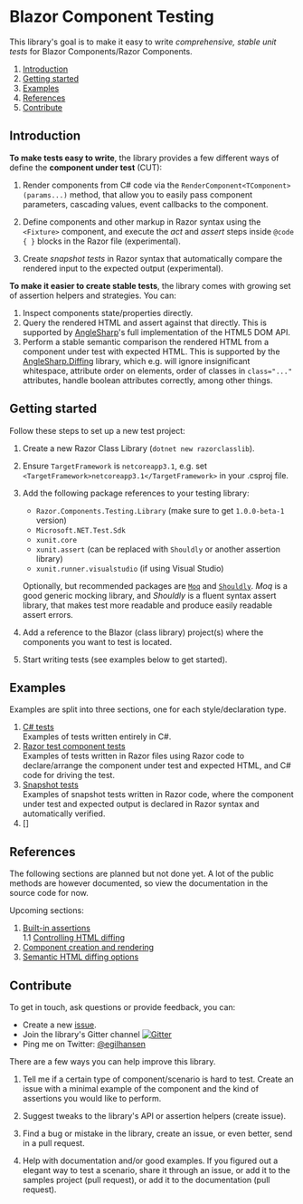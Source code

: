 # Blazor Component Testing

This library's goal is to make it easy to write _comprehensive, stable unit tests_ for Blazor Components/Razor Components.

1. [Introduction](#introduction)
2. [Getting started](#getting-started)
3. [Examples](#examples)
4. [References](#references)
5. [Contribute](#contribute)

## Introduction

**To make tests easy to write**, the library provides a few different ways of define the **component under test** (CUT):

1. Render components from C# code via the `RenderComponent<TComponent>(params...)` method, that allow you to easily pass component parameters, cascading values, event callbacks to the component.

2. Define components and other markup in Razor syntax using the `<Fixture>` component, and execute the _act_ and _assert_ steps inside `@code { }` blocks in the Razor file (experimental).

3. Create _snapshot tests_ in Razor syntax that automatically compare the rendered input to the expected output (experimental).

**To make it easier to create stable tests**, the library comes with growing set of assertion helpers and strategies. You can:

1. Inspect components state/properties directly.
2. Query the rendered HTML and assert against that directly. This is supported by [AngleSharp](https://anglesharp.github.io/)'s full implementation of the HTML5 DOM API.
3. Perform a stable semantic comparison the rendered HTML from a component under test with expected HTML. This is supported by the [AngleSharp.Diffing](https://github.com/AngleSharp/AngleSharp.Diffing) library, which e.g. will ignore insignificant whitespace, attribute order on elements, order of classes in `class="..."` attributes, handle boolean attributes correctly, among other things.

## Getting started

Follow these steps to set up a new test project:

1. Create a new Razor Class Library (`dotnet new razorclasslib`).

2. Ensure `TargetFramework` is `netcoreapp3.1`, e.g. set `<TargetFramework>netcoreapp3.1</TargetFramework>` in your .csproj file.

3. Add the following package references to your testing library:

   - `Razor.Components.Testing.Library` (make sure to get `1.0.0-beta-1` version)
   - `Microsoft.NET.Test.Sdk`
   - `xunit.core`
   - `xunit.assert` (can be replaced with `Shouldly` or another assertion library)
   - `xunit.runner.visualstudio` (if using Visual Studio)

   Optionally, but recommended packages are [`Moq`](https://github.com/Moq) and [`Shouldly`](https://github.com/shouldly). _Moq_ is a good generic mocking library, and _Shouldly_ is a fluent syntax assert library, that makes test more readable and produce easily readable assert errors.

4. Add a reference to the Blazor (class library) project(s) where the components you want to test is located.

5. Start writing tests (see examples below to get started).

## Examples

Examples are split into three sections, one for each style/declaration type.

1. [C# tests](csharp-examples.md)  
   Examples of tests written entirely in C#.
2. [Razor test component tests](razor-examples.md)  
   Examples of tests written in Razor files using Razor code to declare/arrange the component under test and expected HTML, and C# code for driving the test.
3. [Snapshot tests](snapshot-examples.md)  
   Examples of snapshot tests written in Razor code, where the component under test and expected output is declared in Razor syntax and automatically verified.
4. []

## References

The following sections are planned but not done yet. A lot of the public methods are however documented, so view the documentation in the source code for now.

Upcoming sections:

1. [Built-in assertions](#)  
   1.1 [Controlling HTML diffing](#)
2. [Component creation and rendering](#)
3. [Semantic HTML diffing options](#)

## Contribute

To get in touch, ask questions or provide feedback, you can:

- Create a new [issue](https://github.com/egil/razor-components-testing-library/issues).
- Join the library's Gitter channel [![Gitter](https://badges.gitter.im/razor-components-testing-library/community.svg)](https://gitter.im/razor-components-testing-library/community?utm_source=badge&utm_medium=badge&utm_campaign=pr-badge)
- Ping me on Twitter: [@egilhansen](https://twitter.com/egilhansen)

There are a few ways you can help improve this library.

1. Tell me if a certain type of component/scenario is hard to test. Create an issue with a minimal example of the component and the kind of assertions you would like to perform.

2. Suggest tweaks to the library's API or assertion helpers (create issue).

3. Find a bug or mistake in the library, create an issue, or even better, send in a pull request.

4. Help with documentation and/or good examples. If you figured out a elegant way to test a scenario, share it through an issue, or add it to the samples project (pull request), or add it to the documentation (pull request).

